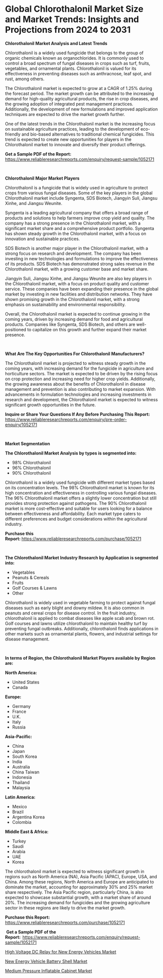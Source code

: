 <p><h1>Global Chlorothalonil Market Size and Market Trends: Insights and Projections from 2024 to 2031</h1></p><p><strong>Chlorothalonil Market Analysis and Latest Trends</strong></p>
<p><p>Chlorothalonil is a widely used fungicide that belongs to the group of organic chemicals known as organochlorides. It is commonly used to control a broad spectrum of fungal diseases in crops such as turf, fruits, vegetables, and ornamental plants. Chlorothalonil is valued for its effectiveness in preventing diseases such as anthracnose, leaf spot, and rust, among others.</p><p>The Chlorothalonil market is expected to grow at a CAGR of 1.25% during the forecast period. The market growth can be attributed to the increasing demand for high-quality agricultural products, the rise in crop diseases, and the growing adoption of integrated pest management practices. Additionally, the development of new formulations and improved application techniques are expected to drive the market growth further.</p><p>One of the latest trends in the Chlorothalonil market is the increasing focus on sustainable agriculture practices, leading to the development of eco-friendly and bio-based alternatives to traditional chemical fungicides. This trend is expected to create new opportunities for players in the Chlorothalonil market to innovate and diversify their product offerings.</p></p>
<p><strong>Get a Sample PDF of the Report:&nbsp;</strong> <a href="https://www.reliableresearchreports.com/enquiry/request-sample/1052171">https://www.reliableresearchreports.com/enquiry/request-sample/1052171</a></p>
<p>&nbsp;</p>
<p><strong>Chlorothalonil Major Market Players</strong></p>
<p><p>Chlorothalonil is a fungicide that is widely used in agriculture to protect crops from various fungal diseases. Some of the key players in the global Chlorothalonil market include Syngenta, SDS Biotech, Jiangyin Suli, Jiangsu Xinhe, and Jiangsu Weunite. </p><p>Syngenta is a leading agricultural company that offers a broad range of products and solutions to help farmers improve crop yield and quality. The company has a strong presence in the Chlorothalonil market, with a significant market share and a comprehensive product portfolio. Syngenta has shown steady growth in the Chlorothalonil market, with a focus on innovation and sustainable practices. </p><p>SDS Biotech is another major player in the Chlorothalonil market, with a strong focus on research and development. The company has been investing in new technologies and formulations to improve the effectiveness of its products. SDS Biotech has demonstrated strong sales revenue in the Chlorothalonil market, with a growing customer base and market share.</p><p>Jiangyin Suli, Jiangsu Xinhe, and Jiangsu Weunite are also key players in the Chlorothalonil market, with a focus on product quality and customer service. These companies have been expanding their presence in the global market by investing in new facilities and distribution networks. They have shown promising growth in the Chlorothalonil market, with a strong emphasis on sustainability and environmental responsibility.</p><p>Overall, the Chlorothalonil market is expected to continue growing in the coming years, driven by increasing demand for food and agricultural products. Companies like Syngenta, SDS Biotech, and others are well-positioned to capitalize on this growth and further expand their market presence.</p></p>
<p>&nbsp;</p>
<p><strong>What Are The Key Opportunities For Chlorothalonil Manufacturers?</strong></p>
<p><p>The Chlorothalonil market is projected to witness steady growth in the coming years, with increasing demand for the fungicide in agriculture and horticulture sectors. The market is expected to be driven by the rising focus on crop protection and increasing need for higher crop yields. Additionally, the growing awareness about the benefits of Chlorothalonil in disease management and prevention is also contributing to market expansion. With advancements in formulation technologies and increasing investments in research and development, the Chlorothalonil market is expected to witness significant growth opportunities in the future.</p></p>
<p><strong>Inquire or Share Your Questions If Any Before Purchasing This Report:</strong> <a href="https://www.reliableresearchreports.com/enquiry/pre-order-enquiry/1052171">https://www.reliableresearchreports.com/enquiry/pre-order-enquiry/1052171</a></p>
<p>&nbsp;</p>
<p><strong>Market Segmentation</strong></p>
<p><strong>The Chlorothalonil Market Analysis by types is segmented into:</strong></p>
<p><ul><li>98% Chlorothalonil</li><li>96% Chlorothalonil</li><li>90% Chlorothalonil</li></ul></p>
<p><p>Chlorothalonil is a widely used fungicide with different market types based on its concentration levels. The 98% Chlorothalonil market is known for its high concentration and effectiveness in controlling various fungal diseases. The 96% Chlorothalonil market offers a slightly lower concentration but still provides strong protection against pathogens. The 90% Chlorothalonil market is more cost-effective and suitable for users looking for a balance between effectiveness and affordability. Each market type caters to different preferences and budget considerations within the agricultural industry.</p></p>
<p><strong>Purchase this Report:&nbsp;</strong><a href="https://www.reliableresearchreports.com/purchase/1052171">https://www.reliableresearchreports.com/purchase/1052171</a></p>
<p>&nbsp;</p>
<p><strong>The Chlorothalonil Market Industry Research by Application is segmented into:</strong></p>
<p><ul><li>Vegetables</li><li>Peanuts & Cereals</li><li>Fruits</li><li>Golf Courses & Lawns</li><li>Other</li></ul></p>
<p><p>Chlorothalonil is widely used in vegetable farming to protect against fungal diseases such as early blight and downy mildew. It is also common in peanuts and cereal crops for disease control. In the fruit industry, chlorothalonil is applied to combat diseases like apple scab and brown rot. Golf courses and lawns utilize chlorothalonil to maintain healthy turf by preventing fungal outbreaks. Additionally, chlorothalonil finds applications in other markets such as ornamental plants, flowers, and industrial settings for disease management.</p></p>
<p>&nbsp;</p>
<p><strong>In terms of Region, the Chlorothalonil Market Players available by Region are:</strong></p>
<p>
    <p> <strong> North America: </strong>
        <ul>
            <li>United States</li>
            <li>Canada</li>
        </ul>
        </p> 
    <p> <strong> Europe: </strong>
        <ul>
            <li>Germany</li>
            <li>France</li>
            <li>U.K.</li>
            <li>Italy</li>
            <li>Russia</li>
        </ul>
        </p> 
    <p> <strong> Asia-Pacific: </strong>
        <ul>
            <li>China</li>
            <li>Japan</li>
            <li>South Korea</li>
            <li>India</li>
            <li>Australia</li>
            <li>China Taiwan</li>
            <li>Indonesia</li>
            <li>Thailand</li>
            <li>Malaysia</li>
        </ul>
        </p> 
    <p> <strong> Latin America: </strong>
        <ul>
            <li>Mexico</li>
            <li>Brazil</li>
            <li>Argentina Korea</li>
            <li>Colombia</li>
        </ul>
        </p> 
    <p> <strong> Middle East & Africa: </strong>
        <ul>
            <li>Turkey</li>
            <li>Saudi</li>
            <li>Arabia</li>
            <li>UAE</li>
            <li>Korea</li>
        </ul>
    </p>
    </p>
<p><p>The chlorothalonil market is expected to witness significant growth in regions such as North America (NA), Asia Pacific (APAC), Europe, USA, and China. Among these regions, North America and Europe are anticipated to dominate the market, accounting for approximately 30% and 25% market share respectively. The Asia Pacific region, particularly China, is also expected to showcase substantial growth, with a market share of around 20%. The increasing demand for fungicides and the growing agriculture sector in these regions are likely to drive the market growth.</p></p>
<p><strong>Purchase this Report: </strong><a href="https://www.reliableresearchreports.com/purchase/1052171">https://www.reliableresearchreports.com/purchase/1052171</a></p>
<p>&nbsp;<strong>Get a Sample PDF of the Report:&nbsp;&nbsp;</strong><a href="https://www.reliableresearchreports.com/enquiry/request-sample/1052171">https://www.reliableresearchreports.com/enquiry/request-sample/1052171</a></p>
<p><strong></strong></p>
<p><p><a href="https://view.publitas.com/reportprime-1/high-voltage-dc-relay-for-new-energy-vehicles-market-research-report-reveals-the-latest-trends-and-opportunities-of-this-market-for-period-from-2023-2030/">High Voltage DC Relay for New Energy Vehicles Market</a></p><p><a href="https://view.publitas.com/reportprime-1/new-energy-vehicle-battery-shell-market-analysis-and-market-size-global-industry-overview-market-segmentation-and-forecast-2023-to-2030/">New Energy Vehicle Battery Shell Market</a></p><p><a href="https://view.publitas.com/reportprime-1/medium-pressure-inflatable-cabinet-market-size-and-examines-its-market-scope-with-a-primary-focus-on-growth-opportunities-and-forecasted-trends-spanning-from-2023-to-2030/">Medium Pressure Inflatable Cabinet Market</a></p></p>